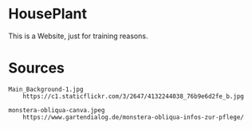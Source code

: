 # HousePlant
This is a Website, just for training reasons.

# Sources
    Main_Background-1.jpg
        https://c1.staticflickr.com/3/2647/4132244038_76b9e6d2fe_b.jpg

    monstera-obliqua-canva.jpeg
        https://www.gartendialog.de/monstera-obliqua-infos-zur-pflege/